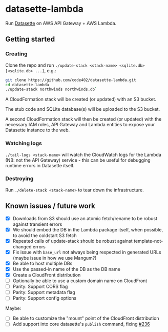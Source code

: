 # datasette-lambda

Run [Datasette](https://github.com/simonw/datasette) on AWS API Gateway + AWS Lambda.

## Getting started

### Creating

Clone the repo and run `./update-stack <stack-name> <sqlite.db> [<sqlite.db> ...]`, e.g.:

```bash
git clone https://github.com/code402/datasette-lambda.git
cd datasette-lambda
./update-stack northwinds northwinds.db`
```

A CloudFormation stack will be created (or updated) with an S3 bucket.

The stub code and SQLite database(s) will be uploaded to the S3 bucket.

A second CloudFormation stack will then be created (or updated) with the necessary
IAM roles, API Gateway and Lambda entities to expose your Datasette instance
to the web.

### Watching logs

`./tail-logs <stack-name>` will watch the CloudWatch logs for the Lambda (NB: not the API Gateway) service - this can be useful for debugging runtime errors in Datasette itself.

### Destroying

Run `./delete-stack <stack-name>` to tear down the infrastructure.

## Known issues / future work

- [x] Downloads from S3 should use an atomic fetch/rename to be robust against transient errors
- [x] We should embed the DB in the Lambda package itself, when possible, to avoid the coldstart S3 fetch
- [x] Repeated calls of update-stack should be robust against template-not-changed errors
- [x] Fix issue with `base_url` not always being respected in generated URLs (maybe issue in how we use Mangum?)
- [x] Be able to host multiple DBs
- [x] Use the passed-in name of the DB as the DB name
- [x] Create a CloudFront distribution
- [ ] Optionally be able to use a custom domain name on CloudFront
- [ ] Parity: Support CORS flag
- [ ] Parity: Support metadata flag
- [ ] Parity: Support config options

Maybe:

- [ ] Be able to customize the "mount" point of the CloudFront distribution
- [ ] Add support into core datasette's `publish` command, fixing [#236](https://github.com/simonw/datasette/issues/236)
